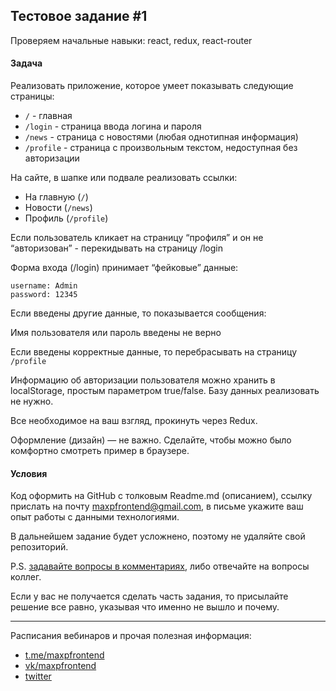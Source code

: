 ## Тестовое задание #1

Проверяем начальные навыки: react, redux, react-router

#### Задача
Реализовать приложение, которое умеет показывать следующие страницы:

+ `/` - главная
+ `/login` - страница ввода логина и пароля
+ `/news` - страница с новостями (любая однотипная информация)
+ `/profile` - страница с произвольным текстом, недоступная без авторизации

На сайте, в шапке или подвале реализовать ссылки:

+ На главную (`/`)
+ Новости (`/news`)
+ Профиль (`/profile`)

Если пользователь кликает на страницу “профиля” и он не “авторизован” - перекидывать на страницу /login

Форма входа (/login) принимает “фейковые” данные:

```
username: Admin
password: 12345 
```

Если введены другие данные, то показывается сообщения:

Имя пользователя или пароль введены не верно 

Если введены корректные данные, то перебрасывать на страницу `/profile`

Информацию об авторизации пользователя можно хранить в localStorage, простым параметром true/false. Базу данных реализовать не нужно.

Все необходимое на ваш взгляд, прокинуть через Redux.

Оформление (дизайн) — не важно. Сделайте, чтобы можно было комфортно смотреть пример в браузере.

#### Условия

Код оформить на GitHub с толковым Readme.md (описанием), ссылку прислать на почту maxpfrontend@gmail.com, в письме укажите ваш опыт работы с данными технологиями.

В дальнейшем задание будет усложнено, поэтому не удаляйте свой репозиторий.

P.S. [задавайте вопросы в комментариях](https://vk.com/maxpfrontend?w=wall-151851243_78), либо отвечайте на вопросы коллег.

Если у вас не получается сделать часть задания, то присылайте решение все равно, указывая что именно не вышло и почему.

---

Расписания вебинаров и прочая полезная информация:
+ [t.me/maxpfrontend](https://t.me/maxpfrontend)
+ [vk/maxpfrontend](http://vk.com/maxpfrontend)
+ [twitter](https://twitter.com/MaxPatsiansky)